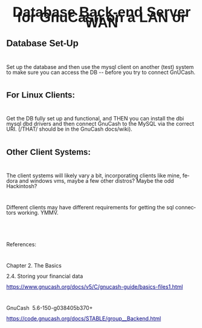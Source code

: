 <!DOCTYPE html>
<html>
<head>
	<meta http-equiv="content-type" content="text/html; charset=utf-8"/>
	<title></title>
	<meta name="generator" content="LibreOffice 25.2.6.2 (Linux)"/>
	<meta name="created" content="2025-10-28T11:36:21.445116225"/>
	<meta name="changed" content="2025-10-28T12:31:27.725833096"/>
	<style type="text/css">
		@page { size: 8.5in 11in; margin: 0.79in }
		p { margin-bottom: 0.1in; line-height: 115%; background: transparent }
		h1 { margin-bottom: 0.08in; background: transparent; page-break-after: avoid }
		h1.western { font-weight: bold; font-size: 18pt; font-family: "Liberation Sans", sans-serif }
		h1.cjk { font-weight: bold; font-size: 18pt; font-family: "Noto Sans CJK SC" }
		h1.ctl { font-weight: bold; font-family: "Noto Sans Devanagari"; font-size: 18pt }
		h2 { margin-top: 0.14in; margin-bottom: 0.08in; background: transparent; page-break-after: avoid }
		h2.western { font-weight: bold; font-size: 16pt; font-family: "Liberation Sans", sans-serif }
		h2.cjk { font-weight: bold; font-size: 16pt; font-family: "Noto Sans CJK SC" }
		h2.ctl { font-weight: bold; font-family: "Noto Sans Devanagari"; font-size: 16pt }
		a:link { color: #000080; text-decoration: underline }
	</style>
</head>
<body lang="en-US" link="#000080" vlink="#800000" dir="ltr"><p align="center" style="line-height: 100%; margin-top: 0.17in; margin-bottom: 0.08in; page-break-after: avoid">
<font face="Liberation Sans, sans-serif"><font size="6" style="font-size: 28pt"><b>Database
Back-end Server for GnuCash on a LAN or WAN</b></font></font></p>
<h1 class="western">Database Set-Up</h1>
<p style="line-height: 100%; margin-bottom: 0in"><br/>

</p>
<p style="line-height: 100%; margin-bottom: 0in">Set up the database
and then use the mysql client on another (test) system to make sure
you can access the DB -- before you try to connect GnUCash.</p>
<p style="line-height: 100%; margin-bottom: 0in"><br/>

</p>
<h2 class="western">For Linux Clients:</h2>
<p style="line-height: 100%; margin-bottom: 0in"><br/>

</p>
<p style="line-height: 100%; margin-bottom: 0in">Get the DB fully set
up and functional, and THEN you can install the dbi mysql dbd drivers
and then connect GnuCash to the MySQL via the correct URI.  (/THAT/
should be in the GnuCash docs/wiki).</p>
<p style="line-height: 100%; margin-bottom: 0in"><br/>

</p>
<h2 class="western">Other Client Systems:</h2>
<p style="line-height: 100%; margin-bottom: 0in"><br/>

</p>
<p style="line-height: 100%; margin-bottom: 0in">The client systems
will likely vary a bit, incorporating clients like mine, fedora and
windows vms, maybe a few other distros?  Maybe the odd Hackintosh?</p>
<p style="line-height: 100%; margin-bottom: 0in"><br/>

</p>
<p style="line-height: 100%; margin-bottom: 0in">Different clients
may have different requirements for getting the sql connectors
working.  YMMV.</p>
<p style="line-height: 100%; margin-bottom: 0in"><br/>

</p>
<p style="line-height: 100%; margin-bottom: 0in"><br/>

</p>
<p style="line-height: 100%; margin-bottom: 0in">References:</p>
<p style="line-height: 100%; margin-bottom: 0in"><br/>

</p>
<p style="line-height: 100%; margin-bottom: 0in">Chapter 2. The
Basics</p>
<p style="line-height: 100%; margin-bottom: 0in">2.4. Storing your
financial data</p>
<p style="line-height: 100%; margin-bottom: 0in"><a href="https://www.gnucash.org/docs/v5/C/gnucash-guide/basics-files1.html">https://www.gnucash.org/docs/v5/C/gnucash-guide/basics-files1.html</a></p>
<p style="line-height: 100%; margin-bottom: 0in"><br/>

</p>
<p style="line-height: 100%; margin-bottom: 0in"><a name="projectnumber"></a>
GnuCash &nbsp;5.6-150-g038405b370+</p>
<p style="line-height: 100%; margin-bottom: 0in"><a href="https://code.gnucash.org/docs/STABLE/group__Backend.html">https://code.gnucash.org/docs/STABLE/group__Backend.html</a></p>
<p style="line-height: 100%; margin-bottom: 0in"><br/>

</p>
<p style="line-height: 100%; margin-bottom: 0in"><br/>

</p>
</body>
</html>
